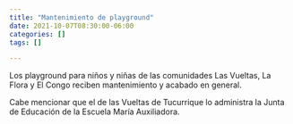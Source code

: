 ```yaml
---
title: "Mantenimiento de playground"
date: 2021-10-07T08:30:00-06:00
categories: []
tags: []

---
```


Los playground para niños y niñas de las comunidades Las Vueltas, La Flora y El Congo reciben mantenimiento y acabado en general.

<!--more-->

Cabe mencionar que el de las Vueltas de Tucurrique lo administra la Junta de Educación de la Escuela María Auxiliadora.
